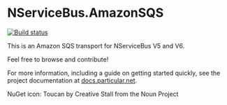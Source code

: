 NServiceBus.AmazonSQS
===============

[![Build status](https://ci.appveyor.com/api/projects/status/p4yb15sa17kq89gs/branch/master?svg=true)](https://ci.appveyor.com/project/ahofman/nservicebus-amazonsqs/branch/master)

This is an Amazon SQS transport for NServiceBus V5 and V6.

Feel free to browse and contribute!

For more information, including a guide on getting started quickly, see the project documentation at [docs.particular.net](https://docs.particular.net/nservicebus/sqs/).

NuGet icon: Toucan by Creative Stall from the Noun Project
